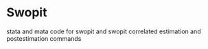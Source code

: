 # Swopit
stata and mata code for swopit and swopit correlated estimation and postestimation commands
